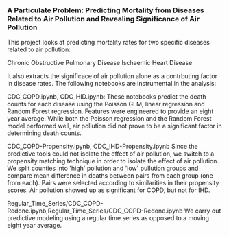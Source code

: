 ### A Particulate Problem: Predicting Mortality from Diseases Related to Air Pollution and Revealing Significance of Air Pollution

This project looks at predicting mortality rates for two specific diseases related to air pollution:

Chronic Obstructive Pulmonary Disease
Ischaemic Heart Disease

It also extracts the significace of air pollution alone as a contrbuting factor in disease rates. The following notebooks are instrumental in the analysis:

CDC_COPD.ipynb, CDC_HID.ipynb:
These notebooks predict the death counts for each disease using the Poisson GLM, linear regression and Random Forest regression. Features were engineered to provide an eight year average. While both the Poisson regression and the Random Forest model performed well, air pollution did not prove to be a significant factor in determining death counts.

CDC_COPD-Propensity.ipynb, CDC_IHD-Propensity.ipynb
Since the predictive tools could not isolate the effect of air pollution, we switch to a propensity matching technique in order to isolate the effect of air pollution. We split counties into 'high' pollution and 'low' pullution groups and compare mean difference in deaths between pairs from each group (one from each). Pairs were selected according to similarities in their propensity scores. Air pollution showed up as significant for COPD, but not for IHD.

Regular_Time_Series/CDC_COPD-Redone.ipynb,Regular_Time_Series/CDC_COPD-Redone.ipynb
We carry out predictive modeling using a regular time series as opposed to a moving eight year average.



